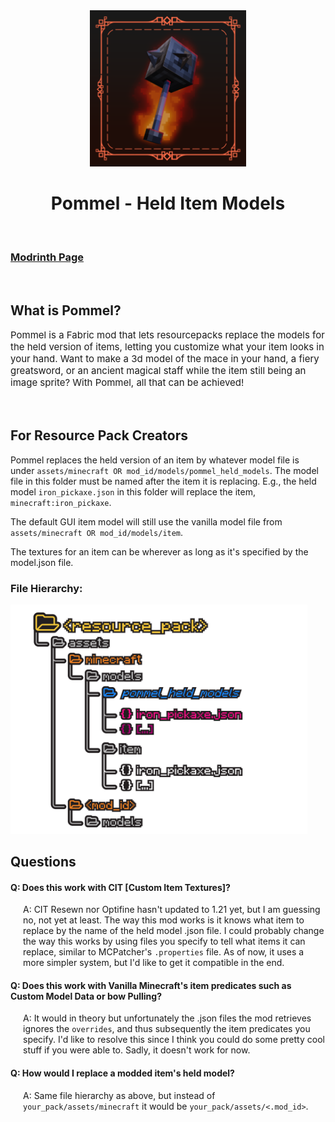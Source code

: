 <div align=center><span style="text-align:center"><img src="./README_assets/pommel_modIcon.png" alt="Pommel Icon" width="250"/>

<br>

<h1>Pommel - Held Item Models</h1></div>

<br>

<h3><a href="https://modrinth.com/mod/pommel-held-item-models">Modrinth Page</a></h3>

<br>

<h2>What is Pommel?</h2>

<span style="font-size:15px">
<p>Pommel is a Fabric mod that lets resourcepacks replace the models for the held version of items, letting you customize what your item looks in your hand. Want to make a 3d model of the mace in your hand, a fiery greatsword, or an ancient magical staff while the item still being an image sprite? With Pommel, all that can be achieved!</p>
</span>

<br>

<h2>For Resource Pack Creators</h2>

<p>Pommel replaces the held version of an item by whatever model file is under <code>assets/minecraft OR mod_id/models/pommel_held_models</code>. The model file in this folder must be named after the item it is replacing. E.g., the held model <code>iron_pickaxe.json</code> in this folder will replace the item, <code>minecraft:iron_pickaxe</code>.</p>

<p>The default GUI item model will still use the vanilla model file from <code>assets/minecraft OR mod_id/models/item</code>.</p>

<p>The textures for an item can be wherever as long as it's specified by the model.json file.</p>

<h3>File Hierarchy:</h3>
<img src="./README_assets/pommel_fileHierarchy.png", alt="Resource pack file hierarchy", width="475">

<h2>Questions</h2>
<h4>Q: Does this work with CIT [Custom Item Textures]?</h4>
<p style="margin-left:20px">A: CIT Resewn nor Optifine hasn't updated to 1.21 yet, but I am guessing no, not yet at least. The way this mod works is it knows what item to replace by the name of the held model .json file. I could probably change the way this works by using files you specify to tell what items it can replace, similar to MCPatcher's <code>.properties</code> file. As of now, it uses a more simpler system, but I'd like to get it compatible in the end.</p>

<h4>Q: Does this work with Vanilla Minecraft's item predicates such as Custom Model Data or bow Pulling?</h4>
<p style="margin-left:20px">A: It would in theory but unfortunately the .json files the mod retrieves ignores the <code>overrides</code>, and thus subsequently the item predicates you specify. I'd like to resolve this since I think you could do some pretty cool stuff if you were able to. Sadly, it doesn't work for now.</p>

<h4>Q: How would I replace a modded item's held model?</h4>
<p style="margin-left:20px">A: Same file hierarchy as above, but instead of <code>your_pack/assets/minecraft</code> it would be <code>your_pack/assets/<.mod_id></code>.</p>

